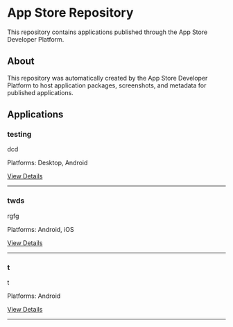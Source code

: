 # App Store Repository

This repository contains applications published through the App Store Developer Platform.

## About

This repository was automatically created by the App Store Developer Platform to host 
application packages, screenshots, and metadata for published applications.

## Applications

<!-- Applications will be listed here -->

### testing

dcd

Platforms: Desktop, Android

[View Details](apps/com_testyf_tsfbv)

---

### twds

rgfg

Platforms: Android, iOS

[View Details](apps/ytg_rfs_frd)

---

### t

t

Platforms: Android

[View Details](apps/t)

---
